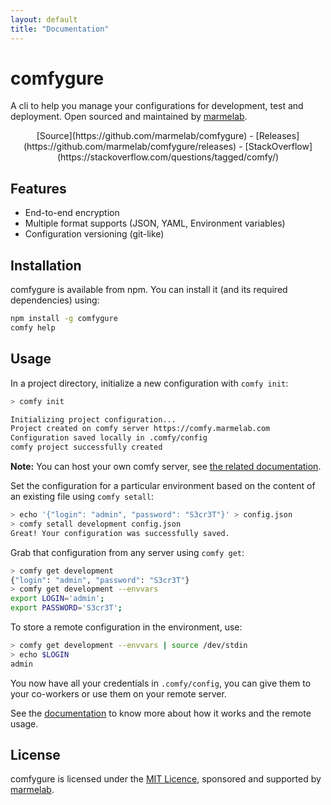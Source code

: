 ```yaml
---
layout: default
title: "Documentation"
---
```

# comfygure

A cli to help you manage your configurations for development, test and deployment. Open sourced and maintained by [marmelab](https://marmelab.com/).

<div style="text-align: center" markdown="1">
<i class="octicon octicon-mark-github"></i> [Source](https://github.com/marmelab/comfygure) -
<i class="octicon octicon-megaphone"></i> [Releases](https://github.com/marmelab/comfygure/releases) -
<i class="octicon octicon-comment-discussion"></i> [StackOverflow](https://stackoverflow.com/questions/tagged/comfy/)
</div>

<script type="text/javascript" src="https://asciinema.org/a/137703.js" id="asciicast-137703" async></script>

## Features

* End-to-end encryption
* Multiple format supports (JSON, YAML, Environment variables)
* Configuration versioning (git-like)

## Installation

comfygure is available from npm. You can install it (and its required dependencies)
using:

```bash
npm install -g comfygure
comfy help
```

## Usage

In a project directory, initialize a new configuration with `comfy init`:

```bash
> comfy init

Initializing project configuration...
Project created on comfy server https://comfy.marmelab.com
Configuration saved locally in .comfy/config
comfy project successfully created
```

**Note:** You can host your own comfy server, see [the related documentation](./AdvancedUsage.html#host-your-own-comfy-server).

Set the configuration for a particular environment based on the content of an existing file using `comfy setall`:

```bash
> echo '{"login": "admin", "password": "S3cr3T"}' > config.json
> comfy setall development config.json
Great! Your configuration was successfully saved.
```

Grab that configuration from any server using `comfy get`:

```bash
> comfy get development
{"login": "admin", "password": "S3cr3T"}
> comfy get development --envvars
export LOGIN='admin';
export PASSWORD='S3cr3T';
```

To store a remote configuration in the environment, use:

```bash
> comfy get development --envvars | source /dev/stdin
> echo $LOGIN
admin
```

You now have all your credentials in `.comfy/config`, you can give them to your co-workers or use them on your remote server.

See the [documentation](https://marmelab.com/comfygure/) to know more about how it works and the remote usage.

## License

comfygure is licensed under the [MIT Licence](https://github.com/marmelab/comfygure/blob/master/LICENSE), sponsored and supported by [marmelab](http://marmelab.com).
